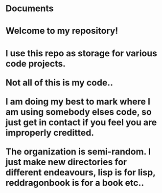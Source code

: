 # Documents

<h1>Welcome to my repository!<h1>

I use this repo as storage for various code projects.

Not all of this is my code..

I am doing my best to mark where I am using somebody elses code, so just get in contact if you feel
you are improperly creditted.

The organization is semi-random. I just make new directories for different endeavours, lisp is for lisp, reddragonbook is for a book etc..
